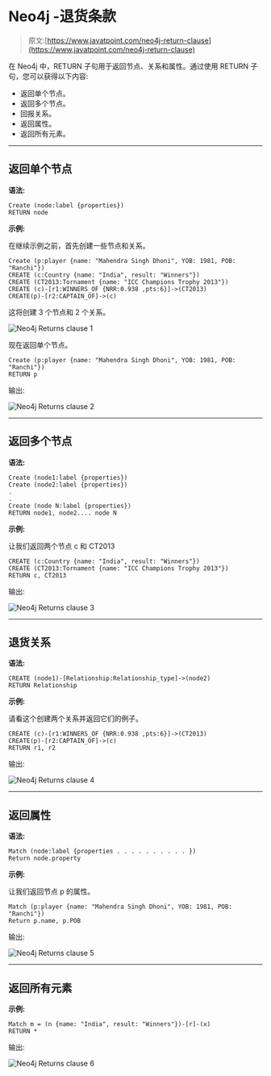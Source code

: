 # Neo4j -退货条款

> 原文:[https://www.javatpoint.com/neo4j-return-clause](https://www.javatpoint.com/neo4j-return-clause)

在 Neo4j 中，RETURN 子句用于返回节点、关系和属性。通过使用 RETURN 子句，您可以获得以下内容:

*   返回单个节点。
*   返回多个节点。
*   回报关系。
*   返回属性。
*   返回所有元素。

* * *

## 返回单个节点

**语法:**

```
Create (node:label {properties}) 
RETURN node 

```

**示例:**

在继续示例之前，首先创建一些节点和关系。

```
Create (p:player {name: "Mahendra Singh Dhoni", YOB: 1981, POB: "Ranchi"}) 
CREATE (c:Country {name: "India", result: "Winners"}) 
CREATE (CT2013:Tornament {name: "ICC Champions Trophy 2013"}) 
CREATE (c)-[r1:WINNERS_OF {NRR:0.938 ,pts:6}]->(CT2013) 
CREATE(p)-[r2:CAPTAIN_OF]->(c) 

```

这将创建 3 个节点和 2 个关系。

![Neo4j Returns clause 1](../Images/0e8646b2e96aa76fe6dd0e03a7b9d953.png)

现在返回单个节点。

```
Create (p:player {name: "Mahendra Singh Dhoni", YOB: 1981, POB: "Ranchi"}) 
RETURN p 

```

输出:

![Neo4j Returns clause 2](../Images/ba012a19861a2d3cd0573786c7c9676a.png)

* * *

## 返回多个节点

**语法:**

```
Create (node1:label {properties}) 
Create (node2:label {properties}) 
.
.
Create (node N:label {properties}) 
RETURN node1, node2.... node N 

```

**示例:**

让我们返回两个节点 c 和 CT2013

```
CREATE (c:Country {name: "India", result: "Winners"}) 
CREATE (CT2013:Tornament {name: "ICC Champions Trophy 2013"}) 
RETURN c, CT2013 

```

输出:

![Neo4j Returns clause 3](../Images/19ef7aecd6cdb9040203d64903dda1ee.png)

* * *

## 退货关系

**语法:**

```
CREATE (node1)-[Relationship:Relationship_type]->(node2) 
RETURN Relationship 

```

**示例:**

请看这个创建两个关系并返回它们的例子。

```
CREATE (c)-[r1:WINNERS_OF {NRR:0.938 ,pts:6}]->(CT2013) 
CREATE(p)-[r2:CAPTAIN_OF]->(c) 
RETURN r1, r2 

```

输出:

![Neo4j Returns clause 4](../Images/36667c8d27cd303b3c13c2bf87fb8104.png)

* * *

## 返回属性

**语法:**

```
Match (node:label {properties . . . . . . . . . . }) 
Return node.property 

```

**示例:**

让我们返回节点 p 的属性。

```
Match (p:player {name: "Mahendra Singh Dhoni", YOB: 1981, POB: "Ranchi"}) 
Return p.name, p.POB 

```

输出:

![Neo4j Returns clause 5](../Images/ff22ed7e640855151ec07fe4b73f55fe.png)

* * *

## 返回所有元素

**示例:**

```
Match m = (n {name: "India", result: "Winners"})-[r]-(x)  
RETURN * 

```

输出:

![Neo4j Returns clause 6](../Images/9eb854f84a81425e5b8b8bfd53377857.png)